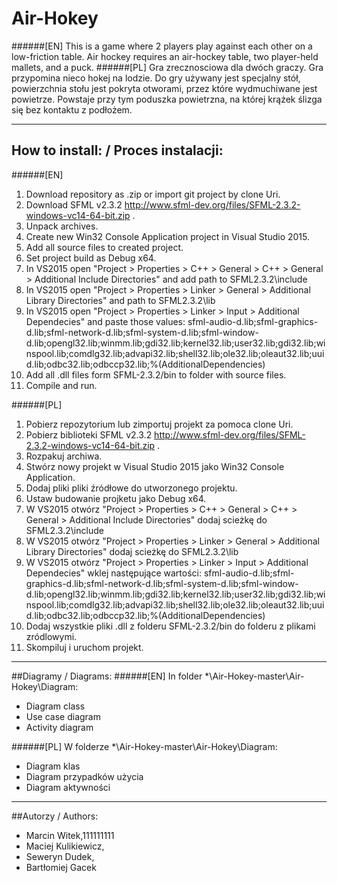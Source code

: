 # Air-Hokey
######[EN]
This is a game where 2 players play against each other on a low-friction table. Air hockey requires an air-hockey table, two player-held mallets, and a puck.
######[PL]
Gra zrecznosciowa dla dwóch graczy. Gra przypomina nieco hokej na lodzie. Do gry używany jest specjalny stół, powierzchnia stołu jest pokryta otworami, przez które wydmuchiwane jest powietrze. Powstaje przy tym poduszka powietrzna, na której krążek ślizga się bez kontaktu z podłożem.
______________________________
## How to install: / Proces instalacji:
######[EN]
1. Download repository as .zip or import git project by clone Uri.
2. Download SFML v2.3.2 http://www.sfml-dev.org/files/SFML-2.3.2-windows-vc14-64-bit.zip .
3. Unpack archives.
4. Create new Win32 Console Application project in Visual Studio 2015.
5. Add all source files to created project.
6. Set project build as Debug x64.
7. In VS2015 open "Project > Properties > C++ > General > C++ > General > Additional Include Directories" and add path to SFML2.3.2\include 
8. In VS2015 open "Project > Properties > Linker > General > Additional Library Directories" and path to SFML2.3.2\lib
9. In VS2015 open "Project > Properties > Linker > Input > Additional Dependecies" and paste those values:
sfml-audio-d.lib;sfml-graphics-d.lib;sfml-network-d.lib;sfml-system-d.lib;sfml-window-d.lib;opengl32.lib;winmm.lib;gdi32.lib;kernel32.lib;user32.lib;gdi32.lib;winspool.lib;comdlg32.lib;advapi32.lib;shell32.lib;ole32.lib;oleaut32.lib;uuid.lib;odbc32.lib;odbccp32.lib;%(AdditionalDependencies)
10. Add all .dll files form SFML-2.3.2/bin to folder with source files.
11. Compile and run.

######[PL]
1. Pobierz repozytorium lub zimportuj projekt za pomoca clone Uri.
2. Pobierz biblioteki SFML v2.3.2 http://www.sfml-dev.org/files/SFML-2.3.2-windows-vc14-64-bit.zip .
3. Rozpakuj archiwa.
4. Stwórz nowy projekt w Visual Studio 2015 jako Win32 Console Application.
5. Dodaj pliki pliki źródłowe do utworzonego projektu.
6. Ustaw budowanie projketu jako Debug x64.
7. W VS2015 otwórz "Project > Properties > C++ > General > C++ > General > Additional Include Directories" dodaj scieżkę do SFML2.3.2\include 
8. W VS2015 otwórz "Project > Properties > Linker > General > Additional Library Directories" dodaj scieżkę do SFML2.3.2\lib
9. W VS2015 otwórz "Project > Properties > Linker > Input > Additional Dependecies" wklej następujące wartości:
sfml-audio-d.lib;sfml-graphics-d.lib;sfml-network-d.lib;sfml-system-d.lib;sfml-window-d.lib;opengl32.lib;winmm.lib;gdi32.lib;kernel32.lib;user32.lib;gdi32.lib;winspool.lib;comdlg32.lib;advapi32.lib;shell32.lib;ole32.lib;oleaut32.lib;uuid.lib;odbc32.lib;odbccp32.lib;%(AdditionalDependencies)
10. Dodaj wszystkie pliki .dll z folderu SFML-2.3.2/bin do folderu z plikami zródlowymi.
11. Skompiluj i uruchom projekt.
______________________________
##Diagramy / Diagrams:
######[EN]
In folder *\Air-Hokey-master\Air-Hokey\Diagram:
- Diagram class
- Use case diagram
- Activity diagram

######[PL]
W folderze *\Air-Hokey-master\Air-Hokey\Diagram:
- Diagram klas
- Diagram przypadków użycia
- Diagram aktywności

______________________________
##Autorzy / Authors:
- Marcin Witek,111111111
- Maciej Kulikiewicz,
- Seweryn Dudek,
- Bartłomiej Gacek
